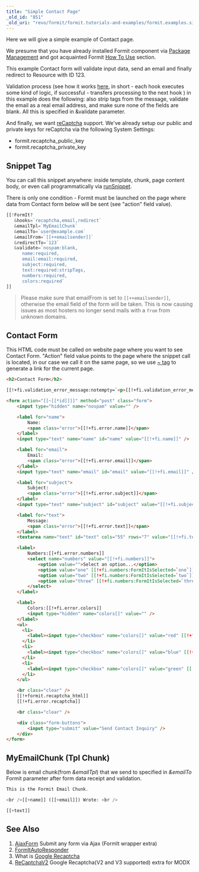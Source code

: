 ```yaml
---
title: "Simple Contact Page"
_old_id: "851"
_old_uri: "revo/formit/formit.tutorials-and-examples/formit.examples.simple-contact-page"
---
```


Here we will give a simple example of Contact page. 

We presume that you have already installed Formit component via [Package Management](developing-in-modx/advanced-development/package-management "Package Management") and got acquainted Formit [How To Use](/extras/formit#how-to-use "How To Use") section. 

This example Contact form will validate input data, send an email and finally redirect to Resource with ID 123. 

Validation process (see how it works [here](extras/formit/formit.validators), in short - each hook executes some kind of logic, if successful - transfers processing to the next hook ) in this example does the following: also strip tags from the message, validate the email as a real email address, and make sure none of the fields are blank. All this is specified in &validate parameter.

And finally, we want [reCaptcha](https://www.google.com/recaptcha/about/) support. We've already setup our public and private keys for reCaptcha via the following System Settings:

- formit.recaptcha\_public\_key
- formit.recaptcha\_private\_key

## Snippet Tag

You can call this snippet anywhere: inside template, chunk, page content body, or even call programmatically via [runSnippet](extending-modx/modx-class/reference/modx.runsnippet). 

There is only one condition - Formit must be launched on the page where data from Contact form below will be sent (see "action" field value).

``` php
[[!FormIt?
   &hooks=`recaptcha,email,redirect`
   &emailTpl=`MyEmailChunk`
   &emailTo=`user@example.com`
   &emailFrom=`[[++emailsender]]`
   &redirectTo=`123`
   &validate=`nospam:blank,
      name:required,
      email:email:required,
      subject:required,
      text:required:stripTags,
      numbers:required,
      colors:required`
]]
```

> Please make sure that emailFrom is set to `[[++emailsender]]`, otherwise the email field of the form will be taken. This is now causing issues as most hosters no longer send mails with a `from` from unknown domains.

## Contact Form

This HTML code must be called on website page where you want to see Contact Form. "Action" field value points to the page where the snippet call is located, in our case we call it on the same page, so we use [~ tag](building-sites/tag-syntax/common#default-resource-content-field-tags) to generate a link for the current page.  

``` html
<h2>Contact Form</h2>

[[!+fi.validation_error_message:notempty=`<p>[[!+fi.validation_error_message]]</p>`]]

<form action="[[~[[*id]]]]" method="post" class="form">
    <input type="hidden" name="nospam" value="" />

    <label for="name">
        Name:
        <span class="error">[[!+fi.error.name]]</span>
    </label>
    <input type="text" name="name" id="name" value="[[!+fi.name]]" />

    <label for="email">
        Email:
        <span class="error">[[!+fi.error.email]]</span>
    </label>
    <input type="text" name="email" id="email" value="[[!+fi.email]]" />

    <label for="subject">
        Subject:
        <span class="error">[[!+fi.error.subject]]</span>
    </label>
    <input type="text" name="subject" id="subject" value="[[!+fi.subject]]" />

    <label for="text">
        Message:
        <span class="error">[[!+fi.error.text]]</span>
    </label>
    <textarea name="text" id="text" cols="55" rows="7" value="[[!+fi.text]]">[[!+fi.text]]</textarea>

    <label>
        Numbers:[[+fi.error.numbers]]
        <select name="numbers" value="[[!+fi.numbers]]">
            <option value="">Select an option...</option>
            <option value="one" [[!+fi.numbers:FormItIsSelected=`one`]]>One</option>
            <option value="two" [[!+fi.numbers:FormItIsSelected=`two`]]>Two</option>
            <option value="three" [[!+fi.numbers:FormItIsSelected=`three`]]>Three</option>
        </select>
    </label>

    <label>
        Colors:[[!+fi.error.colors]]
        <input type="hidden" name="colors[]" value="" />
    </label>
    <ul>
      <li>
        <label><input type="checkbox" name="colors[]" value="red" [[!+fi.colors:FormItIsChecked=`red`]] /> Red</label>
      </li>
      <li>
        <label><input type="checkbox" name="colors[]" value="blue" [[!+fi.colors:FormItIsChecked=`blue`]] /> Blue</label>
      </li>
      <li>
        <label><input type="checkbox" name="colors[]" value="green" [[!+fi.colors:FormItIsChecked=`green`]] /> Green</label>
      </li>
    </ul>

    <br class="clear" />
    [[!+formit.recaptcha_html]]
    [[!+fi.error.recaptcha]]

    <br class="clear" />

    <div class="form-buttons">
        <input type="submit" value="Send Contact Inquiry" />
    </div>
</form>
```

## MyEmailChunk (Tpl Chunk)

Below is email chunk(from _&emailTpl_) that we send to specified in _&emailTo_ Formit parameter after form data receipt and validation.

``` php
This is the Formit Email Chunk.

<br />[[+name]] ([[+email]]) Wrote: <br />

[[+text]]
```

## See Also

1. [AjaxForm](https://modx.com/extras/package/ajaxform) Submit any form via Ajax (FormIt wrapper extra)
2. [FormItAutoResponder](extras/formit/formit.hooks/formitautoresponder)
3. What is [Google Recaptcha](https://www.google.com/recaptcha/about/)
4. [ReCaptchaV2](https://modx.com/extras/package/recaptchav2) Google Recaptcha(V2 and V3 supported) extra for MODX 
